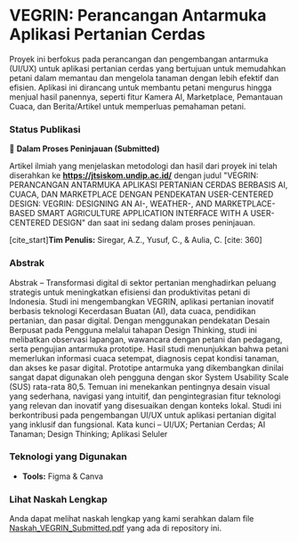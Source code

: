 # VEGRIN: Perancangan Antarmuka Aplikasi Pertanian Cerdas

Proyek ini berfokus pada perancangan dan pengembangan antarmuka (UI/UX) untuk aplikasi pertanian cerdas yang bertujuan untuk memudahkan petani dalam memantau dan mengelola tanaman dengan lebih efektif dan efisien. Aplikasi ini dirancang untuk membantu petani mengurus hingga menjual hasil panennya, seperti fitur Kamera AI, Marketplace, Pemantauan Cuaca, dan Berita/Artikel untuk memperluas pemahaman petani.

### Status Publikasi

📄 **Dalam Proses Peninjauan (Submitted)**

Artikel ilmiah yang menjelaskan metodologi dan hasil dari proyek ini telah diserahkan ke **https://jtsiskom.undip.ac.id/** dengan judul "VEGRIN: PERANCANGAN ANTARMUKA APLIKASI PERTANIAN CERDAS BERBASIS AI, CUACA, DAN MARKETPLACE DENGAN PENDEKATAN USER-CENTERED DESIGN: VEGRIN: DESIGNING AN AI-, WEATHER-, AND MARKETPLACE-BASED SMART AGRICULTURE APPLICATION INTERFACE WITH A USER-CENTERED DESIGN" dan saat ini sedang dalam proses peninjauan.

[cite_start]**Tim Penulis:** Siregar, A.Z., Yusuf, C., & Aulia, C. [cite: 360]

### Abstrak

Abstrak – Transformasi digital di sektor pertanian menghadirkan peluang strategis untuk meningkatkan efisiensi dan produktivitas petani di Indonesia. Studi ini mengembangkan VEGRIN, aplikasi pertanian inovatif berbasis teknologi Kecerdasan Buatan (AI), data cuaca, pendidikan pertanian, dan pasar digital. Dengan menggunakan pendekatan Desain Berpusat pada Pengguna melalui tahapan Design Thinking, studi ini melibatkan observasi lapangan, wawancara dengan petani dan pedagang, serta pengujian antarmuka prototipe. Hasil studi menunjukkan bahwa petani memerlukan informasi cuaca setempat, diagnosis cepat kondisi tanaman, dan akses ke pasar digital. Prototipe antarmuka yang dikembangkan dinilai sangat dapat digunakan oleh pengguna dengan skor System Usability Scale (SUS) rata-rata 80,5. Temuan ini menekankan pentingnya desain visual yang sederhana, navigasi yang intuitif, dan pengintegrasian fitur teknologi yang relevan dan inovatif yang disesuaikan dengan konteks lokal. Studi ini berkontribusi pada pengembangan UI/UX untuk aplikasi pertanian digital yang inklusif dan fungsional.
Kata kunci – UI/UX; Pertanian Cerdas; AI Tanaman; Design Thinking; Aplikasi Seluler

### Teknologi yang Digunakan

* **Tools:** Figma & Canva

### Lihat Naskah Lengkap

Anda dapat melihat naskah lengkap yang kami serahkan dalam file [Naskah_VEGRIN_Submitted.pdf](Naskah_VEGRIN_Submitted.pdf) yang ada di repository ini.
